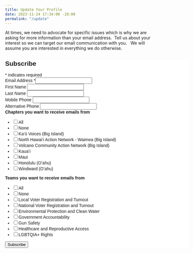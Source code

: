 ```yaml
---
title: Update Your Profile
date: 2023-11-24 17:34:00 -10:00
permalink: "/update"
---
```


At times, we need to advocate for specific issues which is why we are asking for more information than your email address.  Tell us about your interest so we can target our email communication with you.   We will assume you are interested in everything we do otherwise.  



<div id="mc_embed_shell">
      <link href="//cdn-images.mailchimp.com/embedcode/classic-061523.css" rel="stylesheet" type="text/css">
  <style type="text/css">
        #mc_embed_signup{background:#fff; false;clear:left; font:14px Helvetica,Arial,sans-serif; width: 600px;}
        /* Add your own Mailchimp form style overrides in your site stylesheet or in this style block.
           We recommend moving this block and the preceding CSS link to the HEAD of your HTML file. */
</style>
<div id="mc_embed_signup">
    <form action="https://indivisiblehawaii.us3.list-manage.com/subscribe/post?u=74faf3187cf78203970ba0b46&amp;id=f50b79a94d&amp;f_id=000ab9e2f0" method="post" id="mc-embedded-subscribe-form" name="mc-embedded-subscribe-form" class="validate" target="_blank">
        <div id="mc_embed_signup_scroll"><h2>Subscribe</h2>
            <div class="indicates-required"><span class="asterisk">*</span> indicates required</div>
            <div class="mc-field-group"><label for="mce-EMAIL">Email Address <span class="asterisk">*</span></label><input type="email" name="EMAIL" class="required email" id="mce-EMAIL" required="" value=""></div><div class="mc-field-group"><label for="mce-FNAME">First Name </label><input type="text" name="FNAME" class=" text" id="mce-FNAME" value=""></div><div class="mc-field-group"><label for="mce-LNAME">Last Name </label><input type="text" name="LNAME" class=" text" id="mce-LNAME" value=""></div><div class="mc-field-group"><label for="mce-MMERGE4">Mobile Phone </label><input type="text" name="MMERGE4" class="REQ_CSS" id="mce-MMERGE4" value=""></div><div class="mc-field-group"><label for="mce-MMERGE5">Alternative Phone </label><input type="text" name="MMERGE5" class="REQ_CSS" id="mce-MMERGE5" value=""></div><div class="mc-field-group input-group"><strong>Chapters you want to receive emails from </strong><ul><li><input type="checkbox" name="group[480294][64]" id="mce-group[480294]-480294-0" value=""><label for="mce-group[480294]-480294-0">All</label></li><li><input type="checkbox" name="group[480294][128]" id="mce-group[480294]-480294-1" value=""><label for="mce-group[480294]-480294-1">None</label></li><li><input type="checkbox" name="group[480294][256]" id="mce-group[480294]-480294-2" value=""><label for="mce-group[480294]-480294-2">Ka‘ū Voices (Big Island)</label></li><li><input type="checkbox" name="group[480294][512]" id="mce-group[480294]-480294-3" value=""><label for="mce-group[480294]-480294-3">North Hawai‘i Action Network - Waimea (Big Island)</label></li><li><input type="checkbox" name="group[480294][1024]" id="mce-group[480294]-480294-4" value=""><label for="mce-group[480294]-480294-4">Volcano Community Action Network (Big Island)</label></li><li><input type="checkbox" name="group[480294][2048]" id="mce-group[480294]-480294-5" value=""><label for="mce-group[480294]-480294-5">Kauaʻi</label></li><li><input type="checkbox" name="group[480294][4096]" id="mce-group[480294]-480294-6" value=""><label for="mce-group[480294]-480294-6">Maui</label></li><li><input type="checkbox" name="group[480294][8192]" id="mce-group[480294]-480294-7" value=""><label for="mce-group[480294]-480294-7">Honolulu (Oʻahu)</label></li><li><input type="checkbox" name="group[480294][16384]" id="mce-group[480294]-480294-8" value=""><label for="mce-group[480294]-480294-8">Windward (Oʻahu)</label></li></ul></div><div class="mc-field-group input-group"><strong>Teams you want to receive emails from </strong><ul><li><input type="checkbox" name="group[480298][65536]" id="mce-group[480298]-480298-0" value=""><label for="mce-group[480298]-480298-0">All</label></li><li><input type="checkbox" name="group[480298][131072]" id="mce-group[480298]-480298-1" value=""><label for="mce-group[480298]-480298-1">None</label></li><li><input type="checkbox" name="group[480298][262144]" id="mce-group[480298]-480298-2" value=""><label for="mce-group[480298]-480298-2">Local Voter Registration and Turnout</label></li><li><input type="checkbox" name="group[480298][524288]" id="mce-group[480298]-480298-3" value=""><label for="mce-group[480298]-480298-3">National Voter Registration and Turnout</label></li><li><input type="checkbox" name="group[480298][1048576]" id="mce-group[480298]-480298-4" value=""><label for="mce-group[480298]-480298-4">Environmental Protection and Clean Water</label></li><li><input type="checkbox" name="group[480298][2097152]" id="mce-group[480298]-480298-5" value=""><label for="mce-group[480298]-480298-5">Government Accountability</label></li><li><input type="checkbox" name="group[480298][4194304]" id="mce-group[480298]-480298-6" value=""><label for="mce-group[480298]-480298-6">Gun Safety</label></li><li><input type="checkbox" name="group[480298][8388608]" id="mce-group[480298]-480298-7" value=""><label for="mce-group[480298]-480298-7">Healthcare and Reproductive Access</label></li><li><input type="checkbox" name="group[480298][16777216]" id="mce-group[480298]-480298-8" value=""><label for="mce-group[480298]-480298-8">LGBTQIA+ Rights</label></li></ul></div>
        <div id="mce-responses" class="clear">
            <div class="response" id="mce-error-response" style="display: none;"></div>
            <div class="response" id="mce-success-response" style="display: none;"></div>
        </div><div aria-hidden="true" style="position: absolute; left: -5000px;"><input type="text" name="b_74faf3187cf78203970ba0b46_f50b79a94d" tabindex="-1" value=""></div><div class="clear"><input type="submit" name="subscribe" id="mc-embedded-subscribe" class="button" value="Subscribe"></div>
    </div>
</form>
</div>
<script type="text/javascript" src="//s3.amazonaws.com/downloads.mailchimp.com/js/mc-validate.js"></script><script type="text/javascript">(function($) {window.fnames = new Array(); window.ftypes = new Array();fnames[0]='EMAIL';ftypes[0]='email';fnames[1]='FNAME';ftypes[1]='text';fnames[2]='LNAME';ftypes[2]='text';fnames[4]='MMERGE4';ftypes[4]='phone';fnames[5]='MMERGE5';ftypes[5]='phone';fnames[18]='MMERGE18';ftypes[18]='number';fnames[20]='MMERGE20';ftypes[20]='text';fnames[10]='ZIP';ftypes[10]='text';fnames[3]='ADDRESS';ftypes[3]='address';fnames[28]='MMERGE28';ftypes[28]='dropdown';fnames[23]='MMERGE23';ftypes[23]='text';fnames[22]='MMERGE22';ftypes[22]='text';fnames[21]='MMERGE21';ftypes[21]='text';fnames[17]='MMERGE17';ftypes[17]='text';fnames[8]='AFFORG';ftypes[8]='text';fnames[16]='MMERGE16';ftypes[16]='text';fnames[15]='MMERGE15';ftypes[15]='text';fnames[30]='MMERGE30';ftypes[30]='number';fnames[13]='MMERGE13';ftypes[13]='text';fnames[12]='MMERGE12';ftypes[12]='text';fnames[11]='MMERGE11';ftypes[11]='text';fnames[14]='MMERGE14';ftypes[14]='text';}(jQuery));var $mcj = jQuery.noConflict(true);</script></div>
